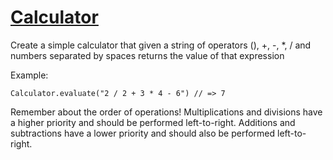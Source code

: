 # [Calculator](https://www.codewars.com/kata/calculator "https://www.codewars.com/kata/5235c913397cbf2508000048")

Create a simple calculator that given a string of operators (), +, -, *, / and numbers separated by spaces returns the value of that expression

Example:

```
Calculator.evaluate("2 / 2 + 3 * 4 - 6") // => 7
```

Remember about the order of operations! Multiplications and divisions have a higher priority and should be performed left-to-right. Additions and subtractions have a lower priority and should also be performed left-to-right.